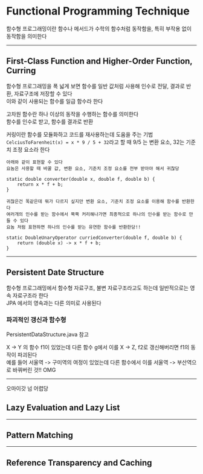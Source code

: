 # Functional Programming Technique

함수형 프로그래밍이란 함수나 메서드가 수학의 함수처럼 동작함을, 특히 부작용 없이 동작함을 의미한다 <br>
<hr>

## First-Class Function and Higher-Order Function, Curring

함수형 프로그래밍을 폭 넓게 보면 함수를 일반 값처럼 사용해 인수로 전달, 결과로 반환, 자료구조에 저장할 수 있다 <br>
이와 같이 사용되는 함수를 일급 함수라 한다

고차원 함수란 하나 이상의 동작을 수행하는 함수를 의미한다 <br>
함수를 인수로 받고, 함수를 결과로 반환

커링이란 함수를 모듈화하고 코드를 재사용하는데 도움을 주는 기법 <br>
`CelciusToFarenheit(x) = x * 9 / 5 + 32`라고 할 때 9/5 는 변환 요소, 32는 기준치 조정 요소라 한다 <br>

~~~
아래와 같이 표현할 수 있다
요놈은 사용할 때 바꿀 값, 변환 요소, 기준치 조정 요소를 전부 받아야 해서 귀찮당

static double converter(double x, double f, double b) {
    return x * f + b;
}

귀찮은건 똑같은데 뭐가 다르지 싶지만 변환 요소, 기준치 조정 요소를 이용해 함수를 반환한다
여러개의 인수를 받는 함수에서 쭉쭉 커리해나가면 최종적으로 하나의 인수를 받는 함수로 만들 수 있다
요놈 처럼 표현하면 하나의 인수를 받는 유연한 함수를 반환한당!!

static DoubleUnaryOperator curriedConverter(double f, double b) {
    return (double x) -> x * f + b;
}
~~~

<hr>

## Persistent Date Structure

함수형 프로그래밍에서 함수형 자료구조, 불변 자료구조라고도 하는데 일반적으로는 영속 자료구조라 한다 <br>
JPA 에서의 영속과는 다른 의미로 사용된다

### 파괴적인 갱신과 함수형

PersistentDataStructure.java 참고

X -> Y 의 함수 f1이 있었는데 다른 함수 g에서 이를 X -> Z, f2로 갱신해버리면 f1의 동작이 파괴된다 <br>
예를 들어 서울역 -> 구미역의 여정이 있었는데 다른 함수에서 이를 서울역 -> 부산역으로 바꿔버린 것!! OMG
<hr>

오마이갓 넘 어렵당

## Lazy Evaluation and Lazy List

<hr>

## Pattern Matching

<hr>

## Reference Transparency and Caching
